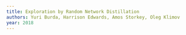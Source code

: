 ```yaml
---
title: Exploration by Random Network Distillation
authors: Yuri Burda, Harrison Edwards, Amos Storkey, Oleg Klimov
year: 2018
---
```


